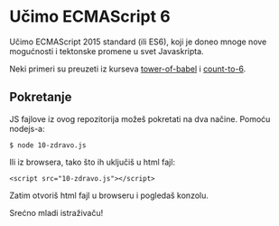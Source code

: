 # Učimo ECMAScript 6

Učimo ECMAScript 2015 standard (ili ES6), koji je doneo mnoge nove mogućnosti i tektonske promene u svet Javaskripta.

Neki primeri su preuzeti iz kurseva [tower-of-babel](https://github.com/yosuke-furukawa/tower-of-babel) i [count-to-6](https://github.com/domenic/count-to-6).

## Pokretanje

JS fajlove iz ovog repozitorija možeš pokretati na dva načine. Pomoću nodejs-a:

```
$ node 10-zdravo.js
```

Ili iz browsera, tako što ih uključiš u html fajl:
```
<script src="10-zdravo.js"></script>
```
Zatim otvoriš html fajl u browseru i pogledaš konzolu.


Srećno mladi istraživaču!
